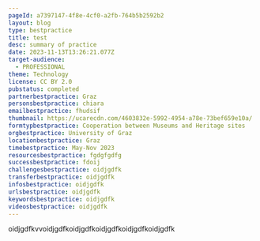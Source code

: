 ```yaml
---
pageId: a7397147-4f8e-4cf0-a2fb-764b5b2592b2
layout: blog
type: bestpractice
title: test
desc: summary of practice
date: 2023-11-13T13:26:21.077Z
target-audience:
  - PROFESSIONAL
theme: Technology
license: CC BY 2.0
pubstatus: completed
partnerbestpractice: Graz
personsbestpractice: chiara
emailbestpractice: fhudsif
thumbnail: https://ucarecdn.com/4603832e-5992-4954-a78e-73bef659e10a/
formtypbestpractice: Cooperation between Museums and Heritage sites
orgbestpractice: University of Graz
locationbestpractice: Graz
timebestpractice: May-Nov 2023
resourcesbestpractice: fgdgfgdfg
successbestpractice: fdoij
challengesbestpractice: oidjgdfk
transferbestpractice: oidjgdfk
infosbestpractice: oidjgdfk
urlsbestpractice: oidjgdfk
keywordsbestpractice: oidjgdfk
videosbestpractice: oidjgdfk
---
```

oidjgdfkvvoidjgdfkoidjgdfkoidjgdfkoidjgdfkoidjgdfk